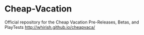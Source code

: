 # Cheap-Vacation
Official repository for the Cheap Vacation Pre-Releases, Betas, and PlayTests
http://whirish.github.io/cheapvaca/
